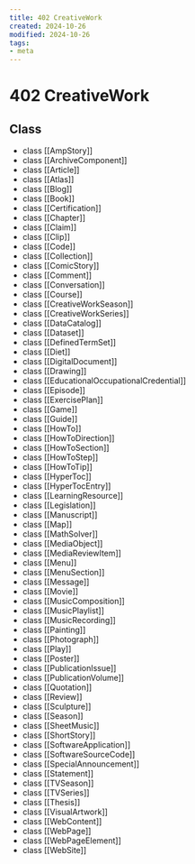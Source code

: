 ```yaml
---
title: 402 CreativeWork
created: 2024-10-26
modified: 2024-10-26
tags: 
- meta
---
```

# 402 CreativeWork

## Class
- class [[AmpStory]]
- class [[ArchiveComponent]]
- class [[Article]]
- class [[Atlas]]
- class [[Blog]]
- class [[Book]]
- class [[Certification]]
- class [[Chapter]]
- class [[Claim]]
- class [[Clip]]
- class [[Code]]
- class [[Collection]]
- class [[ComicStory]]
- class [[Comment]]
- class [[Conversation]]
- class [[Course]]
- class [[CreativeWorkSeason]]
- class [[CreativeWorkSeries]]
- class [[DataCatalog]]
- class [[Dataset]]
- class [[DefinedTermSet]]
- class [[Diet]]
- class [[DigitalDocument]]
- class [[Drawing]]
- class [[EducationalOccupationalCredential]]
- class [[Episode]]
- class [[ExercisePlan]]
- class [[Game]]
- class [[Guide]]
- class [[HowTo]]
- class [[HowToDirection]]
- class [[HowToSection]]
- class [[HowToStep]]
- class [[HowToTip]]
- class [[HyperToc]]
- class [[HyperTocEntry]]
- class [[LearningResource]]
- class [[Legislation]]
- class [[Manuscript]]
- class [[Map]]
- class [[MathSolver]]
- class [[MediaObject]]
- class [[MediaReviewItem]]
- class [[Menu]]
- class [[MenuSection]]
- class [[Message]]
- class [[Movie]]
- class [[MusicComposition]]
- class [[MusicPlaylist]]
- class [[MusicRecording]]
- class [[Painting]]
- class [[Photograph]]
- class [[Play]]
- class [[Poster]]
- class [[PublicationIssue]]
- class [[PublicationVolume]]
- class [[Quotation]]
- class [[Review]]
- class [[Sculpture]]
- class [[Season]]
- class [[SheetMusic]]
- class [[ShortStory]]
- class [[SoftwareApplication]]
- class [[SoftwareSourceCode]]
- class [[SpecialAnnouncement]]
- class [[Statement]]
- class [[TVSeason]]
- class [[TVSeries]]
- class [[Thesis]]
- class [[VisualArtwork]]
- class [[WebContent]]
- class [[WebPage]]
- class [[WebPageElement]]
- class [[WebSite]]